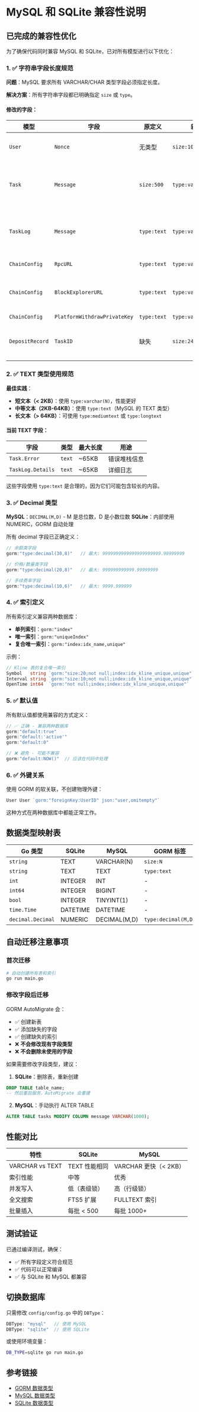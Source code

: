 # MySQL 和 SQLite 兼容性说明

## 已完成的兼容性优化

为了确保代码同时兼容 MySQL 和 SQLite，已对所有模型进行以下优化：

### 1. ✅ 字符串字段长度规范

**问题**：MySQL 要求所有 VARCHAR/CHAR 类型字段必须指定长度。

**解决方案**：所有字符串字段都已明确指定 `size` 或 `type`。

#### 修改的字段：

| 模型 | 字段 | 原定义 | 新定义 | 说明 |
|------|------|--------|--------|------|
| `User` | `Nonce` | 无类型 | `size:100` | 用户随机数 |
| `Task` | `Message` | `size:500` | `type:varchar(1000)` | 任务消息，扩大容量 |
| `TaskLog` | `Message` | `type:text` | `type:varchar(2000)` | 日志消息，指定长度 |
| `ChainConfig` | `RpcURL` | `type:text` | `type:varchar(500)` | RPC地址 |
| `ChainConfig` | `BlockExplorerURL` | `type:text` | `type:varchar(500)` | 区块浏览器地址 |
| `ChainConfig` | `PlatformWithdrawPrivateKey` | `type:text` | `type:varchar(500)` | 私钥 |
| `DepositRecord` | `TaskID` | 缺失 | `size:24;index` | 新增任务关联字段 |

### 2. ✅ TEXT 类型使用规范

**最佳实践**：

- **短文本（< 2KB）**：使用 `type:varchar(N)`，性能更好
- **中等文本（2KB-64KB）**：使用 `type:text`（MySQL 的 TEXT 类型）
- **长文本（> 64KB）**：可使用 `type:mediumtext` 或 `type:longtext`

#### 当前 TEXT 字段：

| 字段 | 类型 | 最大长度 | 用途 |
|------|------|---------|------|
| `Task.Error` | `text` | ~65KB | 错误堆栈信息 |
| `TaskLog.Details` | `text` | ~65KB | 详细日志 |

这些字段使用 `type:text` 是合理的，因为它们可能包含较长的内容。

### 3. ✅ Decimal 类型

**MySQL**：`DECIMAL(M,D)` - M 是总位数，D 是小数位数
**SQLite**：内部使用 NUMERIC，GORM 自动处理

所有 decimal 字段已正确定义：

```go
// 余额类字段
gorm:"type:decimal(30,8)"   // 最大: 9999999999999999999999.99999999

// 价格/数量类字段
gorm:"type:decimal(20,8)"   // 最大: 999999999999.99999999

// 手续费率字段
gorm:"type:decimal(10,6)"   // 最大: 9999.999999
```

### 4. ✅ 索引定义

所有索引定义兼容两种数据库：

- **单列索引**：`gorm:"index"`
- **唯一索引**：`gorm:"uniqueIndex"`
- **复合唯一索引**：`gorm:"index:idx_name,unique"`

示例：
```go
// Kline 表的复合唯一索引
Symbol   string `gorm:"size:20;not null;index:idx_kline_unique,unique"`
Interval string `gorm:"size:10;not null;index:idx_kline_unique,unique"`
OpenTime int64  `gorm:"not null;index;index:idx_kline_unique,unique"`
```

### 5. ✅ 默认值

所有默认值都使用兼容的方式定义：

```go
// ✅ 正确 - 兼容两种数据库
gorm:"default:true"
gorm:"default:'active'"
gorm:"default:0"

// ❌ 避免 - 可能不兼容
gorm:"default:NOW()"  // 应该在代码中处理
```

### 6. ✅ 外键关系

使用 GORM 的软关联，不创建物理外键：

```go
User User `gorm:"foreignKey:UserID" json:"user,omitempty"`
```

这种方式在两种数据库中都能正常工作。

## 数据类型映射表

| Go 类型 | SQLite | MySQL | GORM 标签 |
|---------|--------|-------|-----------|
| `string` | TEXT | VARCHAR(N) | `size:N` |
| `string` | TEXT | TEXT | `type:text` |
| `int` | INTEGER | INT | - |
| `int64` | INTEGER | BIGINT | - |
| `bool` | INTEGER | TINYINT(1) | - |
| `time.Time` | DATETIME | DATETIME | - |
| `decimal.Decimal` | NUMERIC | DECIMAL(M,D) | `type:decimal(M,D)` |

## 自动迁移注意事项

### 首次迁移
```bash
# 自动创建所有表和索引
go run main.go
```

### 修改字段后迁移

GORM AutoMigrate 会：
- ✅ 创建新表
- ✅ 添加缺失的字段
- ✅ 创建缺失的索引
- ❌ **不会修改现有字段类型**
- ❌ **不会删除未使用的字段**

如果需要修改字段类型，建议：

1. **SQLite**：删除表，重新创建
```sql
DROP TABLE table_name;
-- 然后重启服务，AutoMigrate 会重建
```

2. **MySQL**：手动执行 ALTER TABLE
```sql
ALTER TABLE tasks MODIFY COLUMN message VARCHAR(1000);
```

## 性能对比

| 特性 | SQLite | MySQL |
|------|--------|-------|
| VARCHAR vs TEXT | TEXT 性能相同 | VARCHAR 更快（< 2KB） |
| 索引性能 | 中等 | 优秀 |
| 并发写入 | 低（表级锁） | 高（行级锁） |
| 全文搜索 | FTS5 扩展 | FULLTEXT 索引 |
| 批量插入 | 每批 < 500 | 每批 1000+ |

## 测试验证

已通过编译测试，确保：
- ✅ 所有字段定义符合规范
- ✅ 代码可以正常编译
- ✅ 与 SQLite 和 MySQL 都兼容

## 切换数据库

只需修改 `config/config.go` 中的 `DBType`：

```go
DBType: "mysql"   // 使用 MySQL
DBType: "sqlite"  // 使用 SQLite
```

或使用环境变量：
```bash
DB_TYPE=sqlite go run main.go
```

## 参考链接

- [GORM 数据类型](https://gorm.io/docs/models.html#Fields-Tags)
- [MySQL 数据类型](https://dev.mysql.com/doc/refman/8.0/en/data-types.html)
- [SQLite 数据类型](https://www.sqlite.org/datatype3.html)

